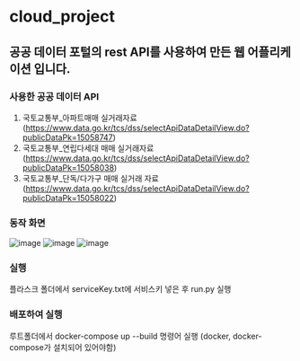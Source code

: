 # cloud_project

## 공공 데이터 포털의 rest API를 사용하여 만든 웹 어플리케이션 입니다.

### 사용한 공공 데이터 API
1.  국토교통부_아파트매매 실거래자료 
(https://www.data.go.kr/tcs/dss/selectApiDataDetailView.do?publicDataPk=15058747)
2. 국토교통부_연립다세대 매매 실거래자료 
(https://www.data.go.kr/tcs/dss/selectApiDataDetailView.do?publicDataPk=15058038)
3. 국토교통부_단독/다가구 매매 실거래 자료 
(https://www.data.go.kr/tcs/dss/selectApiDataDetailView.do?publicDataPk=15058022)

### 동작 화면
![image](https://user-images.githubusercontent.com/31751481/102386552-88953180-4012-11eb-8c35-4483761f3480.png)
![image](https://user-images.githubusercontent.com/31751481/102386595-96e34d80-4012-11eb-8fd6-bfca4256d9e4.png)
![image](https://user-images.githubusercontent.com/31751481/102387001-31dc2780-4013-11eb-9b49-24485dae3c76.png)

### 실행
플라스크 폴더에서 serviceKey.txt에 서비스키 넣은 후
run.py 실행

### 배포하여 실행
루트폴더에서 
docker-compose up --build
명령어 실행 (docker, docker-compose가 설치되어 있어야함)



